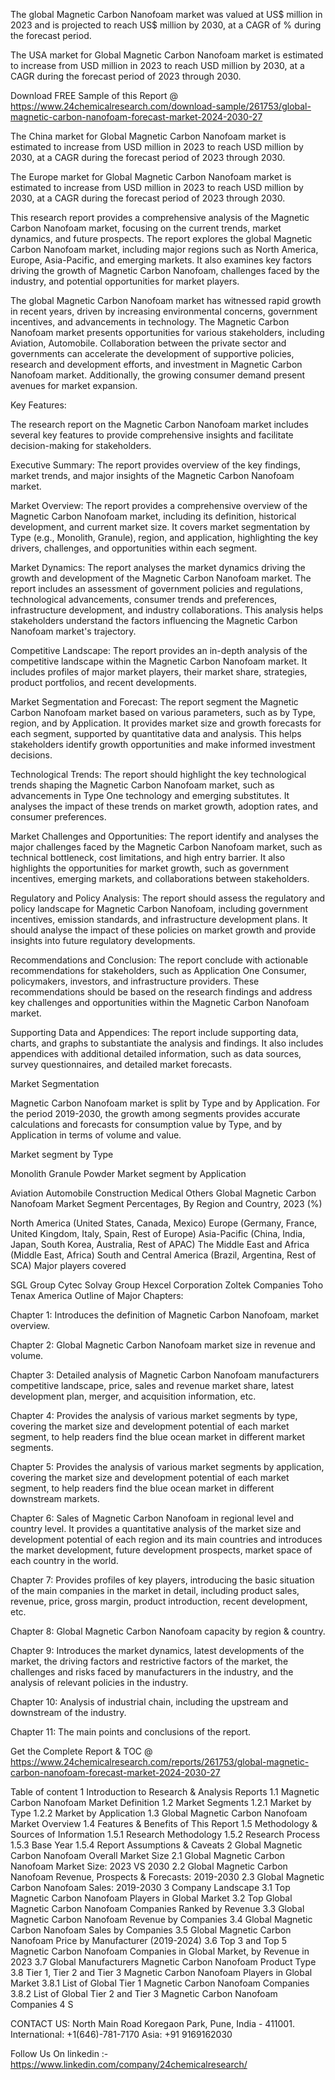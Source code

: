 The global Magnetic Carbon Nanofoam market was valued at US$ million in 2023 and is projected to reach US$ million by 2030, at a CAGR of % during the forecast period.

The USA market for Global Magnetic Carbon Nanofoam market is estimated to increase from USD million in 2023 to reach USD million by 2030, at a CAGR during the forecast period of 2023 through 2030.

Download FREE Sample of this Report @ https://www.24chemicalresearch.com/download-sample/261753/global-magnetic-carbon-nanofoam-forecast-market-2024-2030-27

The China market for Global Magnetic Carbon Nanofoam market is estimated to increase from USD million in 2023 to reach USD million by 2030, at a CAGR during the forecast period of 2023 through 2030.

The Europe market for Global Magnetic Carbon Nanofoam market is estimated to increase from USD million in 2023 to reach USD million by 2030, at a CAGR during the forecast period of 2023 through 2030.

This research report provides a comprehensive analysis of the Magnetic Carbon Nanofoam market, focusing on the current trends, market dynamics, and future prospects. The report explores the global Magnetic Carbon Nanofoam market, including major regions such as North America, Europe, Asia-Pacific, and emerging markets. It also examines key factors driving the growth of Magnetic Carbon Nanofoam, challenges faced by the industry, and potential opportunities for market players.

The global Magnetic Carbon Nanofoam market has witnessed rapid growth in recent years, driven by increasing environmental concerns, government incentives, and advancements in technology. The Magnetic Carbon Nanofoam market presents opportunities for various stakeholders, including Aviation, Automobile. Collaboration between the private sector and governments can accelerate the development of supportive policies, research and development efforts, and investment in Magnetic Carbon Nanofoam market. Additionally, the growing consumer demand present avenues for market expansion.

Key Features:

The research report on the Magnetic Carbon Nanofoam market includes several key features to provide comprehensive insights and facilitate decision-making for stakeholders.

Executive Summary: The report provides overview of the key findings, market trends, and major insights of the Magnetic Carbon Nanofoam market.

Market Overview: The report provides a comprehensive overview of the Magnetic Carbon Nanofoam market, including its definition, historical development, and current market size. It covers market segmentation by Type (e.g., Monolith, Granule), region, and application, highlighting the key drivers, challenges, and opportunities within each segment.

Market Dynamics: The report analyses the market dynamics driving the growth and development of the Magnetic Carbon Nanofoam market. The report includes an assessment of government policies and regulations, technological advancements, consumer trends and preferences, infrastructure development, and industry collaborations. This analysis helps stakeholders understand the factors influencing the Magnetic Carbon Nanofoam market's trajectory.

Competitive Landscape: The report provides an in-depth analysis of the competitive landscape within the Magnetic Carbon Nanofoam market. It includes profiles of major market players, their market share, strategies, product portfolios, and recent developments.

Market Segmentation and Forecast: The report segment the Magnetic Carbon Nanofoam market based on various parameters, such as by Type, region, and by Application. It provides market size and growth forecasts for each segment, supported by quantitative data and analysis. This helps stakeholders identify growth opportunities and make informed investment decisions.

Technological Trends: The report should highlight the key technological trends shaping the Magnetic Carbon Nanofoam market, such as advancements in Type One technology and emerging substitutes. It analyses the impact of these trends on market growth, adoption rates, and consumer preferences.

Market Challenges and Opportunities: The report identify and analyses the major challenges faced by the Magnetic Carbon Nanofoam market, such as technical bottleneck, cost limitations, and high entry barrier. It also highlights the opportunities for market growth, such as government incentives, emerging markets, and collaborations between stakeholders.

Regulatory and Policy Analysis: The report should assess the regulatory and policy landscape for Magnetic Carbon Nanofoam, including government incentives, emission standards, and infrastructure development plans. It should analyse the impact of these policies on market growth and provide insights into future regulatory developments.

Recommendations and Conclusion: The report conclude with actionable recommendations for stakeholders, such as Application One Consumer, policymakers, investors, and infrastructure providers. These recommendations should be based on the research findings and address key challenges and opportunities within the Magnetic Carbon Nanofoam market.

Supporting Data and Appendices: The report include supporting data, charts, and graphs to substantiate the analysis and findings. It also includes appendices with additional detailed information, such as data sources, survey questionnaires, and detailed market forecasts.

Market Segmentation

Magnetic Carbon Nanofoam market is split by Type and by Application. For the period 2019-2030, the growth among segments provides accurate calculations and forecasts for consumption value by Type, and by Application in terms of volume and value.

Market segment by Type

Monolith
Granule
Powder
Market segment by Application

Aviation
Automobile
Construction
Medical
Others
Global Magnetic Carbon Nanofoam Market Segment Percentages, By Region and Country, 2023 (%)

North America (United States, Canada, Mexico)
Europe (Germany, France, United Kingdom, Italy, Spain, Rest of Europe)
Asia-Pacific (China, India, Japan, South Korea, Australia, Rest of APAC)
The Middle East and Africa (Middle East, Africa)
South and Central America (Brazil, Argentina, Rest of SCA)
Major players covered

SGL Group
Cytec Solvay Group
Hexcel Corporation
Zoltek Companies
Toho Tenax America
Outline of Major Chapters:

Chapter 1: Introduces the definition of Magnetic Carbon Nanofoam, market overview.

Chapter 2: Global Magnetic Carbon Nanofoam market size in revenue and volume.

Chapter 3: Detailed analysis of Magnetic Carbon Nanofoam manufacturers competitive landscape, price, sales and revenue market share, latest development plan, merger, and acquisition information, etc.

Chapter 4: Provides the analysis of various market segments by type, covering the market size and development potential of each market segment, to help readers find the blue ocean market in different market segments.

Chapter 5: Provides the analysis of various market segments by application, covering the market size and development potential of each market segment, to help readers find the blue ocean market in different downstream markets.

Chapter 6: Sales of Magnetic Carbon Nanofoam in regional level and country level. It provides a quantitative analysis of the market size and development potential of each region and its main countries and introduces the market development, future development prospects, market space of each country in the world.

Chapter 7: Provides profiles of key players, introducing the basic situation of the main companies in the market in detail, including product sales, revenue, price, gross margin, product introduction, recent development, etc.

Chapter 8: Global Magnetic Carbon Nanofoam capacity by region & country.

Chapter 9: Introduces the market dynamics, latest developments of the market, the driving factors and restrictive factors of the market, the challenges and risks faced by manufacturers in the industry, and the analysis of relevant policies in the industry.

Chapter 10: Analysis of industrial chain, including the upstream and downstream of the industry.

Chapter 11: The main points and conclusions of the report.

Get the Complete Report & TOC @ https://www.24chemicalresearch.com/reports/261753/global-magnetic-carbon-nanofoam-forecast-market-2024-2030-27

Table of content
1 Introduction to Research & Analysis Reports
1.1 Magnetic Carbon Nanofoam Market Definition
1.2 Market Segments
1.2.1 Market by Type
1.2.2 Market by Application
1.3 Global Magnetic Carbon Nanofoam Market Overview
1.4 Features & Benefits of This Report
1.5 Methodology & Sources of Information
1.5.1 Research Methodology
1.5.2 Research Process
1.5.3 Base Year
1.5.4 Report Assumptions & Caveats
2 Global Magnetic Carbon Nanofoam Overall Market Size
2.1 Global Magnetic Carbon Nanofoam Market Size: 2023 VS 2030
2.2 Global Magnetic Carbon Nanofoam Revenue, Prospects & Forecasts: 2019-2030
2.3 Global Magnetic Carbon Nanofoam Sales: 2019-2030
3 Company Landscape
3.1 Top Magnetic Carbon Nanofoam Players in Global Market
3.2 Top Global Magnetic Carbon Nanofoam Companies Ranked by Revenue
3.3 Global Magnetic Carbon Nanofoam Revenue by Companies
3.4 Global Magnetic Carbon Nanofoam Sales by Companies
3.5 Global Magnetic Carbon Nanofoam Price by Manufacturer (2019-2024)
3.6 Top 3 and Top 5 Magnetic Carbon Nanofoam Companies in Global Market, by Revenue in 2023
3.7 Global Manufacturers Magnetic Carbon Nanofoam Product Type
3.8 Tier 1, Tier 2 and Tier 3 Magnetic Carbon Nanofoam Players in Global Market
3.8.1 List of Global Tier 1 Magnetic Carbon Nanofoam Companies
3.8.2 List of Global Tier 2 and Tier 3 Magnetic Carbon Nanofoam Companies
4 S

CONTACT US:
North Main Road Koregaon Park, Pune, India - 411001.
International: +1(646)-781-7170
Asia: +91 9169162030

Follow Us On linkedin :- https://www.linkedin.com/company/24chemicalresearch/
